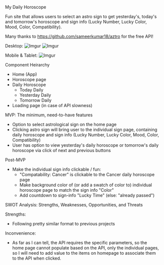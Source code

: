 My Daily Horoscope


Fun site that allows users to select an astro sign to get yesterday's, today's and tomorrow's horoscope and sign info (Lucky Number, Lucky Color, Mood, Color, Compatibility).

Many thanks to https://github.com/sameerkumar18/aztro for the free API!

Desktop:
![Imgur](https://imgur.com/TtYrzjl.png)
![Imgur](https://imgur.com/883xw33.png)

Mobile & Tablet:
![Imgur](https://imgur.com/mtPf8mw.png)

Component Heirarchy
- Home (App)
- Horoscope page
- Daily Horoscope
  - Today Daily
  - Yesterday Daily
  - Tomorrow Daily
- Loading page (in case of API slowness)

MVP: The minimum, need-to-have features
- Option to select astrological sign on the home page
- Clicking astro sign will bring user to the individual sign page, containing daily horoscope and sign info (Lucky Number, Lucky Color, Mood, Color, Compatibility)
- User has option to view yesterday's daily horoscope or tomorrow's daily horoscope via click of next and previous buttons

Post-MVP
- Make the individual sign info clickable / fun:
  - "Compatability: Cancer" is clickable to the Cancer daily horoscope page
  - Make background color of (or add a swatch of color to) individual horoscope page to match the sign info "Color"
  - Add countdown to sign-info "Lucky Time" (else: "already passed")

SWOT Analysis: Strengths, Weaknesses, Opportunities, and Threats

Strengths:
- Following pretty similar format to previous projects

Inconvenience:
- As far as I can tell, the API requires the specific parameters, so the home page cannot populate based on the API, only the individual pages, so I will need to add value to the items on homepage to associate them to the API when clicked.